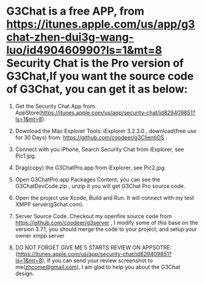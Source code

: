 G3Chat is a free APP, from https://itunes.apple.com/us/app/g3chat-zhen-dui3g-wang-luo/id490460990?ls=1&mt=8
Security Chat is the Pro version of G3Chat,If you want the source code of G3Chat, you can get it as below:
================================================================

1. Get the Security Chat App from AppStore(https://itunes.apple.com/us/app/security-chat/id829409851?ls=1&mt=8).

2. Download the Mac Explorer Tools: iExplorer 3.2.3.0 , download(free use for 30 Days) from: https://github.com/coodeer/g3ClientiOS .

3. Connect with you iPhone,  Search Security Chat from iExplorer, see Pic1.jpg.

4. Drag(copy) the G3ChatPro.app from iExplorer, see Pic2.jpg.

5. Open G3ChatPro.app Packages Content, you can see the G3ChatDevCode.zip , unzip it you will get  G3Chat Pro source code.

6. Open the project use Xcode, Build and Run. It will connect with my test XMPP server(g3chat.com).

7. Server Source Code. Checkout my openfire source code from https://github.com/coodeer/g3server ,   I modify some of this base on the version 3.7.1, you should merge the code to your project, and setup your owner xmpp server

8. DO NOT FORGET GIVE ME 5 STARTS REVIEW ON APPSOTRE: (https://itunes.apple.com/us/app/security-chat/id829409851?ls=1&mt=8), If you can send your review screenshot to me(zhcome@gmail.com), I am glad to help you about the G3Chat design.
